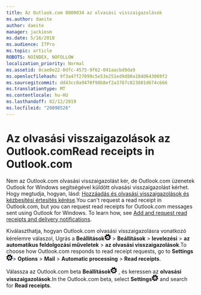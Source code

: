```yaml
---
title: Az Outlook.com 8000034 az olvasási visszaigazolások
ms.author: daeite
author: daeite
manager: jackiesm
ms.date: 5/16/2018
ms.audience: ITPro
ms.topic: article
ROBOTS: NOINDEX, NOFOLLOW
localization_priority: Normal
ms.assetid: 8cae0e22-0dfc-4575-9f62-041aacbd9da9
ms.openlocfilehash: 9f3a47f27099c5e53e251ed9d80a18dd643069f2
ms.sourcegitcommit: dd43cc0a9470f98b8ef2a3787c823801d674c666
ms.translationtype: MT
ms.contentlocale: hu-HU
ms.lasthandoff: 02/12/2019
ms.locfileid: "29898526"
---
```

# <a name="read-receipts-in-outlookcom"></a><span data-ttu-id="71ecd-102">Az olvasási visszaigazolások az Outlook.com</span><span class="sxs-lookup"><span data-stu-id="71ecd-102">Read receipts in Outlook.com</span></span>

<span data-ttu-id="71ecd-p101">Nem az Outlook.com olvasási visszaigazolást kér, de Outlook.com üzenetek Outlook for Windows segítségével küldött olvasási visszaigazolást kérhet. Hogy megtudja, hogyan, lásd: [Hozzáadás és olvasási visszaigazolások és kézbesítési értesítés kérése](https://go.microsoft.com/fwlink/p/?linkid=874355).</span><span class="sxs-lookup"><span data-stu-id="71ecd-p101">You can't request a read receipt in Outlook.com, but you can request read receipts for Outlook.com messages sent using Outlook for Windows. To learn how, see [Add and request read receipts and delivery notifications](https://go.microsoft.com/fwlink/p/?linkid=874355).</span></span>
  
<span data-ttu-id="71ecd-105">Kiválaszthatja, hogyan Outlook.com olvasási visszaigazolásra vonatkozó kérelemre válaszol, Ugrás a **Beállítások**![beállítások](media/f4b2e798-fff1-4a14-931f-5677a4543b58.png) \> **Beállítások** \> **levelezési** \> **az automatikus feldolgozási műveletek** \> **az olvasási visszaigazolások**.</span><span class="sxs-lookup"><span data-stu-id="71ecd-105">To choose how Outlook.com responds to read receipt requests, go to **Settings**![Settings](media/f4b2e798-fff1-4a14-931f-5677a4543b58.png)\> **Options** \> **Mail** \> **Automatic processing** \> **Read receipts**.</span></span> 
  
<span data-ttu-id="71ecd-106">Válassza az Outlook.com beta **Beállítások**![beállítások](media/f4b2e798-fff1-4a14-931f-5677a4543b58.png) , és keressen az **olvasási visszaigazolások**.</span><span class="sxs-lookup"><span data-stu-id="71ecd-106">In the Outlook.com beta, select **Settings**![Settings](media/f4b2e798-fff1-4a14-931f-5677a4543b58.png) and search for **Read receipts**.</span></span> 
  

